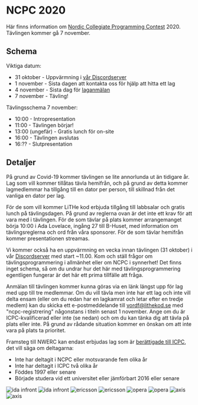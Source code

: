 # NCPC 2020

Här finns information om [Nordic Collegiate Programming
Contest](https://nordic.icpc.io/ncpc2020/) 2020. Tävlingen kommer gå 7 november.

## Schema

Viktiga datum:

* 31 oktober - Uppvärmning i [vår Discordserver](https://discord.gg/UG5YYsN)
* 1 november - Sista dagen att kontakta oss för hjälp att hitta ett lag
* 4 november - Sista dag för [laganmälan](https://icpc.global/regionals/finder/Nordic-2020)
* 7 november - Tävling!

Tävlingsschema 7 november:

* 10:00 - Intropresentation
* 11:00 - Tävlingen börjar!
* 13:00 (ungefär) - Gratis lunch för on-site
* 16:00 - Tävlingen avslutas
* 16:?? - Slutpresentation

## Detaljer

På grund av Covid-19 kommer tävlingen se lite annorlunda ut än tidigare år. Lag
som vill kommer tillåtas tävla hemifrån, och på grund av detta kommer
lagmedlemmar ha tillgång till en dator per person, till skillnad från det
vanliga en dator per lag.

För de som vill kommer LiTHe kod erbjuda tillgång till labbsalar och gratis
lunch på tävlingsdagen. På grund av reglerna ovan är det inte ett krav för att
vara med i tävlingen. För de som tävlar på plats kommer arrangemanget börja
10:00 i Ada Lovelace, ingång 27 till B-Huset, med information om
tävlingsreglerna och ord från våra sponsorer. För de som tävlar hemifrån kommer
presentationen streamas.

Vi kommer också ha en uppvärmning en vecka innan tävlingen (31 oktober) i vår
[Discordserver](https://discord.gg/UG5YYsN) med start ~11.00. Kom och ställ
frågor om tävlingsprogrammering i allmänhet eller om NCPC i synnerhet! Det finns
inget schema, så om du undrar hur det här med tävlingsprogrammering egentligen
fungerar är det här ett prima tillfälle att fråga.

Anmälan till tävlingen kommer kunna göras via en länk längst upp för lag med upp
till tre medlemmar. Om du vill tävla men inte har ett lag och inte vill delta
ensam (eller om du redan har en lagkamrat och letar efter en tredje medlem) kan du skicka ett e-postmeddelande till <a
href="mailto:vordf@lithekod.se">vordf@lithekod.se</a> med "ncpc-registrering"
någonstans i titeln senast 1 november. Ange om du är ICPC-kvalificerad eller inte (se nedan) och
om du kan tänka dig att tävla på plats eller inte. På grund av rådande situation
kommer en önskan om att inte vara på plats ta prioritet.

Framsteg till NWERC kan endast erbjudas lag som är [berättigade till
ICPC](https://icpc.global/regionals/rules), det vill säga om deltagarna:

* Inte har deltagit i NCPC eller motsvarande fem olika år
* Inte har deltagit i ICPC två olika år
* Föddes 1997 eller senare
* Började studera vid ett universitet eller jämförbart 2016 eller senare

<div id="sponsor-container">
    <img class="sponsor only-dark-theme" src="/static/img/idainfront_dt.png" alt="ida infront">
    <img class="sponsor only-light-theme" src="/static/img/idainfront_lt.png" alt="ida infront">
    <img class="sponsor only-dark-theme" src="/static/img/ericsson_dt.svg" alt="ericsson">
    <img class="sponsor only-light-theme" src="/static/img/ericsson_lt.png" alt="ericsson">
    <img class="sponsor only-dark-theme" src="/static/img/opera_dt.png" alt="opera">
    <img class="sponsor only-light-theme" src="/static/img/opera_lt.png" alt="opera">
    <img class="sponsor only-dark-theme" src="/static/img/axis_dt.png" alt="axis">
    <img class="sponsor only-light-theme" src="/static/img/axis_lt.jpg" alt="axis">
</div>
